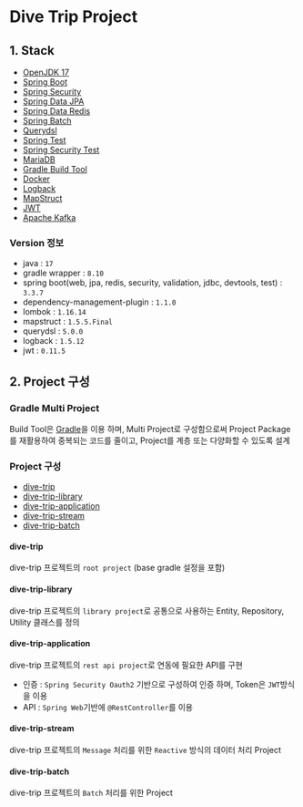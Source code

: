 # Dive Trip Project

## 1. Stack

+ [OpenJDK 17](https://openjdk.org/projects/jdk/17/)
+ [Spring Boot](https://spring.io/projects/spring-boot "Spring Boot")
+ [Spring Security](https://spring.io/projects/spring-security "Spring Security")
+ [Spring Data JPA](https://spring.io/projects/spring-data-jpa)
+ [Spring Data Redis](https://spring.io/projects/spring-data-redis)
+ [Spring Batch](https://spring.io/projects/spring-batch)
+ [Querydsl](http://www.querydsl.com/)
+ [Spring Test](http://docs.spring.io/spring-boot/docs/current/reference/html/boot-features-testing.html)
+ [Spring Security Test](http://docs.spring.io/spring-security/site/docs/current/reference/html/test-method.html)
+ [MariaDB](https://mariadb.org/ "MariaDB")
+ [Gradle Build Tool](https://gradle.org)
+ [Docker](https://www.docker.com)
+ [Logback](https://logback.qos.ch/)
+ [MapStruct](https://mapstruct.org/)
+ [JWT](https://jwt.io/)
+ [Apache Kafka](https://www.confluent.io/apache-kafka-vs-confluent/?utm_medium=sem&utm_source=google&utm_campaign=ch.sem_br.nonbrand_tp.prs_tgt.kafka_mt.xct_rgn.apac_lng.eng_dv.all_con.kafka-general&utm_term=kafka&creative=&device=c&placement=&gad_source=1&gclid=Cj0KCQiA7NO7BhDsARIsADg_hIb2NdtNoLW5Thz_h0SQtPAXKLRSiK-xCp-VsVbaD1LjBvzJ-UPWgu8aAusJEALw_wcB)

### Version 정보
+ java : `17`
+ gradle wrapper : `8.10`
+ spring boot(web, jpa, redis, security, validation, jdbc, devtools, test) : `3.3.7`
+ dependency-management-plugin : `1.1.0`
+ lombok : `1.16.14`
+ mapstruct : `1.5.5.Final`
+ querydsl : `5.0.0`
+ logback : `1.5.12`
+ jwt : `0.11.5`

## 2. Project 구성

### Gradle Multi Project
Build Tool은 [Gradle](https://gradle.org)을 이용 하며, Multi Project로 구성함으로써 Project Package를 재활용하여 중복되는 코드를 줄이고, Project를 계층 또는 다양화할 수 있도록 설계

### Project 구성
* [dive-trip](https://github.com/kbtapjm/dive-trip)
* [dive-trip-library](https://github.com/kbtapjm/dive-trip-library)
* [dive-trip-application](https://github.com/kbtapjm/dive-trip-application)
* [dive-trip-stream](https://github.com/kbtapjm/dive-trip-stream)
* [dive-trip-batch](https://github.com/kbtapjm/dive-trip-batch)

#### dive-trip
dive-trip 프로젝트의 `root project` (base gradle 설정을 포함)

#### dive-trip-library
dive-trip 프로젝트의 `library project`로 공통으로 사용하는 Entity, Repository, Utility 클래스를 정의

#### dive-trip-application
dive-trip 프로젝트의 `rest api project`로 연동에 필요한 API를 구현

* 인증 : `Spring Security Oauth2` 기반으로 구성하여 인증 하며, Token은 `JWT`방식을 이용
* API : `Spring Web`기반에 `@RestController`를 이용

#### dive-trip-stream
dive-trip 프로젝트의 `Message` 처리를 위한 `Reactive` 방식의 데이터 처리 Project

#### dive-trip-batch
dive-trip 프로젝트의 `Batch` 처리를 위한 Project